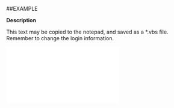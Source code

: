 

##EXAMPLE

**Description**

This text may be copied to the notepad, and saved as a *.vbs file. Remember to change the login information.

![](../../Examples/vbs/SORole.Description.vbs.txt)






